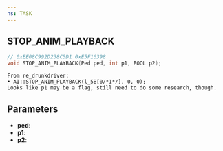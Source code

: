 ```yaml
---
ns: TASK
---
```

## STOP_ANIM_PLAYBACK

```c
// 0xEE08C992D238C5D1 0xE5F16398
void STOP_ANIM_PLAYBACK(Ped ped, int p1, BOOL p2);
```

```
From re_drunkdriver:  
• AI::STOP_ANIM_PLAYBACK(l_5B[0/*1*/], 0, 0);  
Looks like p1 may be a flag, still need to do some research, though.  
```

## Parameters
* **ped**: 
* **p1**: 
* **p2**: 

